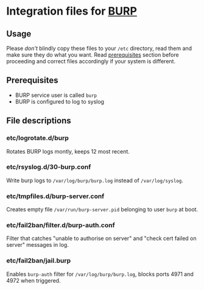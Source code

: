 # Integration files for [BURP](http://burp.grke.org/)

## Usage
Please _don't_ blindly copy these files to your `/etc` directory, read them and make sure they do what you want.
Read [prerequisites](#prerequisites) section before proceeding and correct files accordingly if your system is different.

## Prerequisites
- BURP service user is called `burp`
- BURP is configured to log to syslog

## File descriptions

### etc/logrotate.d/burp
Rotates BURP logs montly, keeps 12 most recent.

### etc/rsyslog.d/30-burp.conf
Write burp logs to `/var/log/burp/burp.log` instead of `/var/log/syslog`.

### etc/tmpfiles.d/burp-server.conf
Creates empty file `/var/run/burp-server.pid` belonging to user `burp` at boot.

### etc/fail2ban/filter.d/burp-auth.conf
Filter that catches "unable to authorise on server" and "check cert failed on server" messages in log.

### etc/fail2ban/jail.burp
Enables `burp-auth` filter for `/var/log/burp/burp.log`, blocks ports 4971 and 4972 when triggered.

